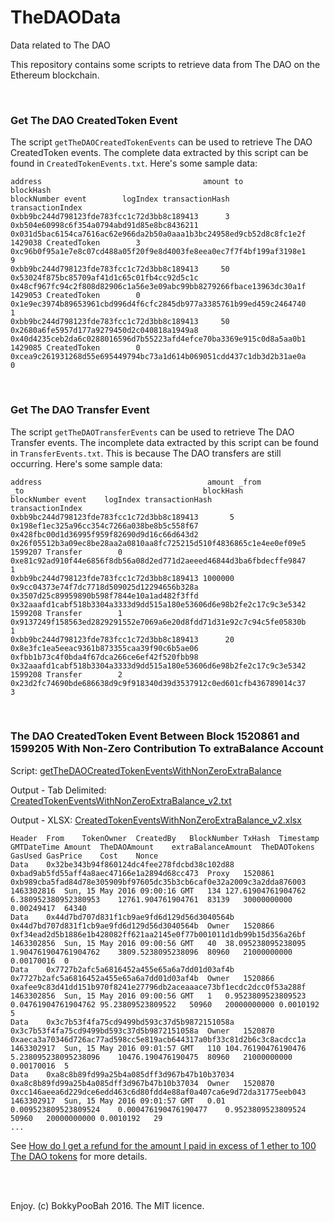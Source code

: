 # TheDAOData
Data related to The DAO

This repository contains some scripts to retrieve data from The DAO on the Ethereum blockchain.

<br />

### Get The DAO CreatedToken Event
The script `getTheDAOCreatedTokenEvents` can be used to retrieve The DAO CreatedToken events. The complete data extracted by this script can be found in `CreatedTokenEvents.txt`. Here's some sample data:

    address                                    amount to                                         blockHash                                                          blockNumber event        logIndex transactionHash                                                    transactionIndex
    0xbb9bc244d798123fde783fcc1c72d3bb8c189413      3 0xb504e60998c6f354a0794abd91d85e8bc8436211 0x031d5bac6154ca7616ac62e966da2b50a0aaa1b3bc24958ed9cb52d8c8fc1e2f     1429038 CreatedToken        3 0xc96b0f95a1e7e8c07cd488a05f20f9e8d4003fe8eea0ec7f7f4bf199af3198e1                9
    0xbb9bc244d798123fde783fcc1c72d3bb8c189413     50 0x53024f875bc85709af41d1c65c01fb4cc92d5c1c 0x48cf967fc94c2f808d82906c1a56e3e09abc99bb8279266fbace13963dc30a1f     1429053 CreatedToken        0 0x1e9ec3974b89653961cbd996d4f6cfc2845db977a3385761b99ed459c2464740                1
    0xbb9bc244d798123fde783fcc1c72d3bb8c189413     50 0x2680a6fe5957d177a9279450d2c040818a1949a8 0x40d4235ceb2da6c0288016596d7b55223afd4efce70ba3369e915c0d8a5aa0b1     1429085 CreatedToken        0 0xcea9c261931268d55e695449794bc73a1d614b069051cdd437c1db3d2b31ae0a                0

<br />

### Get The DAO Transfer Event
The script `getTheDAOTransferEvents` can be used to retrieve The DAO Transfer events. The incomplete data extracted by this script can be found in `TransferEvents.txt`. This is because The DAO transfers are still occurring. Here's some sample data:

    address                                     amount _from                                      _to                                        blockHash                                                          blockNumber event    logIndex transactionHash                                                    transactionIndex
    0xbb9bc244d798123fde783fcc1c72d3bb8c189413       5 0x198ef1ec325a96cc354c7266a038be8b5c558f67 0x428fbc00d1d36995f959f82690d9d16c66d643d2 0x26f05512b3a09ec8be28aa2a0810aa8fc725215d510f4836865c1e4ee0ef09e5     1599207 Transfer        0 0xe81c92ad910f44e6856f8db56a08d2ed771d2aeeed46844d3ba6fbdecffe9847                1
    0xbb9bc244d798123fde783fcc1c72d3bb8c189413 1000000 0x9cc04373e74f7dc7718d509025d12294656b328a 0x3507d25c89959890b598f7844e10a1ad482f3ffd 0x32aaafd1cabf518b3304a3333d9dd515a180e53606d6e98b2fe2c17c9c3e5342     1599208 Transfer        1 0x9137249f158563ed2829291552e7069a6e20d8fdd71d31e92c7c94c5fe05830b                1
    0xbb9bc244d798123fde783fcc1c72d3bb8c189413      20 0x8e3fc1ea5eeac9361b873355caa39f90c6b5ae06 0xfbb1b73c4f0bda4f67dca266ce6ef42f520fbb98 0x32aaafd1cabf518b3304a3333d9dd515a180e53606d6e98b2fe2c17c9c3e5342     1599208 Transfer        2 0x23d2fc74690bde686638d9c9f918340d39d3537912c0ed601cfb436789014c37                3
    
<br />

### The DAO CreatedToken Event Between Block 1520861 and 1599205 With Non-Zero Contribution To extraBalance Account

Script: [getTheDAOCreatedTokenEventsWithNonZeroExtraBalance](https://github.com/bokkypoobah/TheDAOData/blob/master/getTheDAOCreatedTokenEventsWithNonZeroExtraBalance)

Output - Tab Delimited: [CreatedTokenEventsWithNonZeroExtraBalance_v2.txt](https://github.com/bokkypoobah/TheDAOData/blob/master/CreatedTokenEventsWithNonZeroExtraBalance_v2.txt)

Output - XLSX: [CreatedTokenEventsWithNonZeroExtraBalance_v2.xlsx](https://github.com/bokkypoobah/TheDAOData/blob/master/CreatedTokenEventsWithNonZeroExtraBalance_v2.xlsx)

    Header	From	TokenOwner	CreatedBy	BlockNumber	TxHash	Timestamp	GMTDateTime	Amount	TheDAOAmount	extraBalanceAmount	TheDAOTokens	GasUsed	GasPrice	Cost	Nonce
    Data	0x32be343b94f860124dc4fee278fdcbd38c102d88	0xbad9ab5fd55aff4a8aec47166e1a2894d68cc473	Proxy	1520861	0xb989cba5fad84d78e305909bf97605dc35b3cb6caf0e32a2009c3a2dda876003	1463302816	Sun, 15 May 2016 09:00:16 GMT	134	127.61904761904762	6.380952380952380953	12761.904761904761	83139	30000000000	0.00249417	64340
    Data	0x44d7bd707d831f1cb9ae9fd6d129d56d3040564b	0x44d7bd707d831f1cb9ae9fd6d129d56d3040564b	Owner	1520866	0xf34ead2d5b1886e1b428082ff621aa2145e0f77b001011d1db99b15d356a26bf	1463302856	Sun, 15 May 2016 09:00:56 GMT	40	38.095238095238095	1.904761904761904762	3809.5238095238096	80960	21000000000	0.00170016	0
    Data	0x7727b2afc5a6816452a455e65a6a7dd01d03af4b	0x7727b2afc5a6816452a455e65a6a7dd01d03af4b	Owner	1520866	0xafee9c83d41dd151b970f8241e27796db2aceaaace73bf1ecdc2dcc0f53a288f	1463302856	Sun, 15 May 2016 09:00:56 GMT	1	0.9523809523809523	0.04761904761904762	95.23809523809522	50960	20000000000	0.0010192	5
    Data	0x3c7b53f4fa75cd9499bd593c37d5b9872151058a	0x3c7b53f4fa75cd9499bd593c37d5b9872151058a	Owner	1520870	0xaeca3a70346d726ac77ad598cc5e819acb644317a0bf33c81d2b6c3c8acdcc1a	1463302917	Sun, 15 May 2016 09:01:57 GMT	110	104.76190476190476	5.238095238095238096	10476.190476190475	80960	21000000000	0.00170016	5
    Data	0xa8c8b89fd99a25b4a085dff3d967b47b10b37034	0xa8c8b89fd99a25b4a085dff3d967b47b10b37034	Owner	1520870	0xcc146aeea6d229dce6edd463c6d80fdd4e88af0a407ca6e9d72da31775eeb043	1463302917	Sun, 15 May 2016 09:01:57 GMT	0.01	0.009523809523809524	0.000476190476190477	0.9523809523809524	50960	20000000000	0.0010192	29
    ...
    
See [How do I get a refund for the amount I paid in excess of 1 ether to 100 The DAO tokens](http://ethereum.stackexchange.com/questions/7265/how-do-i-get-a-refund-for-the-amount-i-paid-in-excess-of-1-ether-to-100-the-dao) for more details.

<br />
<br />

Enjoy. (c) BokkyPooBah 2016. The MIT licence.
